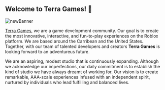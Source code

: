 ## Welcome to Terra Games! 👋
![newBanner](https://media.discordapp.net/attachments/1065061450789433375/1344045072726884372/TerraDreamBackground.jpg?ex=67bf7b04&is=67be2984&hm=67fd177050418bbb4570f080b45c9833676499c194168b8310f40ccf4f0f6afc&=)

[Terra Games](https://terradream.games), we are a game development community. Our goal is to create the most innovative, interactive, and fun-to-play experiences on the Roblox platform. We are based around the Carribean and the United States. Together, with our team of talented developers and creators **Terra Games** is looking forward to an adventureus future.

We are an aspiring, modest studio that is continuously expanding. Although we acknowledge our imperfections, our daily commitment is to establish the kind of studio we have always dreamt of working for. Our vision is to create remarkable, AAA-scale experiences infused with an independent spirit, nurtured by individuals who lead fulfilling and balanced lives.
<!--

**Here are some ideas to get you started:**

🙋‍♀️ A short introduction - what is your organization all about?
🌈 Contribution guidelines - how can the community get involved?
👩‍💻 Useful resources - where can the community find your docs? Is there anything else the community should know?
🍿 Fun facts - what does your team eat for breakfast?
🧙 Remember, you can do mighty things with the power of [Markdown](https://docs.github.com/github/writing-on-github/getting-started-with-writing-and-formatting-on-github/basic-writing-and-formatting-syntax)
-->
